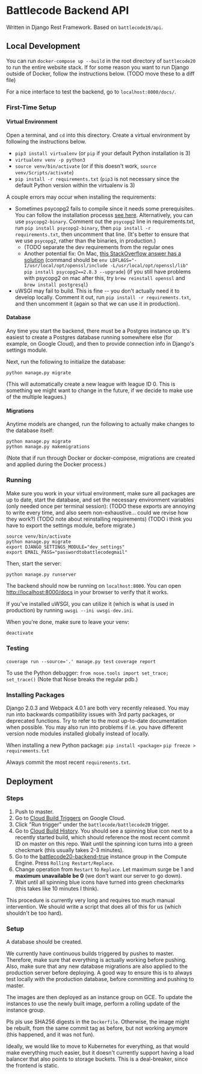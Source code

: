 # Battlecode Backend API

Written in Django Rest Framework. Based on `battlecode19/api`.

## Local Development

You can run `docker-compose up --build` in the root directory of `battlecode20` to run the entire website stack. If for some reason you want to run Django outside of Docker, follow the instructions below.
(TODO move these to a diff file)

For a nice interface to test the backend, go to `localhost:8000/docs/`.

### First-Time Setup

#### Virtual Environment

Open a terminal, and `cd` into this directory. Create a virtual environment by following the instructions below.

- `pip3 install virtualenv` (or `pip` if your default Python installation is 3)
- `virtualenv venv -p python3`
- `source venv/bin/activate` (or if this doesn't work, `source venv/Scripts/activate`)
- `pip install -r requirements.txt` (`pip3` is not necessary since the default Python version within the virtualenv is 3)

A couple errors may occur when installing the requirements:

- Sometimes psycopg2 fails to compile since it needs some prerequisites. You can follow the installation processs [see here](https://www.psycopg.org/docs/install.html#install-from-source). Alternatively, you can use `psycopg2-binary`. Comment out the `psycopg2` line in requirements.txt, run `pip install psycopg2-binary`, then `pip install -r requirements.txt`, then uncomment that line. (It's better to ensure that we use `psycopg2`, rather than the binaries, in production.)
  - (TODO separate the dev requirements from the regular ones
  - Another potential fix: On Mac, [this StackOverflow answer has a solution](https://stackoverflow.com/a/39800677/3767728) (command should be `env LDFLAGS="-I/usr/local/opt/openssl/include -L/usr/local/opt/openssl/lib" pip install psycopg2==2.8.3 --upgrade`) (if you still have problems with psycopg2 on mac after this, try `brew reinstall openssl` and `brew install postgresql`)
- uWSGI may fail to build. This is fine -- you don't actually need it to develop locally. Comment it out, run `pip install -r requirements.txt`, and then uncomment it (again so that we can use it in production).

#### Database

Any time you start the backend, there must be a Postgres instance up. It's easiest to create a Postgres database running somewhere else (for example, on Google Cloud), and then to provide connection info in Django's settings module.

Next, run the following to initialize the database:

```python3
python manage.py migrate
```

(This will automatically create a new league with league ID 0. This is something we might want to change in the future, if we decide to make use of the multiple leagues.)

#### Migrations

Anytime models are changed, run the following to actually make changes to the database itself:

```python3
python manage.py migrate
python manage.py makemigrations
```

(Note that if run through Docker or docker-compose, migrations are created and applied during the Docker process.)

### Running

Make sure you work in your virtual environment, make sure all packages are up to date, start the database, and set the necessary environment variables (only needed once per terminal session):
(TODO these exports are annoying to write every time, and also seem non-exhaustive... could we revise how they work?)
(TODO note about reinstalling requirements)
(TODO i think you have to export the settings module, before migrate.)

```python3
source venv/bin/activate
python manage.py migrate
export DJANGO_SETTINGS_MODULE="dev_settings"
export EMAIL_PASS="passwordtobattlecodegmail"
```

Then, start the server:

```python3
python manage.py runserver
```

The backend should now be running on `localhost:8000`. You can open [http://localhost:8000/docs](http://localhost:8000/docs) in your browser to verify that it works.

If you've installed uWSGI, you can utilize it (which is what is used in production) by running `uwsgi --ini uwsgi-dev.ini`.

When you're done, make sure to leave your venv:

```python3
deactivate
```

### Testing

`coverage run --source='.' manage.py test`
`coverage report`

To use the Python debugger: `from nose.tools import set_trace; set_trace()` (Note that Nose breaks the regular pdb.)

### Installing Packages

Django 2.0.3 and Webpack 4.0.1 are both very recently released. You may run into backwards compatibility issues with 3rd party packages, or deprecated functions. Try to refer to the most up-to-date documentation when possible. You may also run into problems if i.e. you have different version node modules installed globally instead of locally.

When installing a new Python package:
`pip install <package>`
`pip freeze > requirements.txt`

Always commit the most recent `requirements.txt`.

## Deployment

### Steps

1. Push to master.
2. Go to [Cloud Build Triggers](https://console.cloud.google.com/cloud-build/triggers?project=battlecode18) on Google Cloud.
3. Click "Run trigger" under the `battlecode/battlecode20` trigger.
4. Go to [Cloud Build History](https://console.cloud.google.com/cloud-build/builds?project=battlecode18). You should see a spinning blue icon next to a recently started build, which should reference the most recent commit ID on master on this repo. Wait until the spinning icon turns into a green checkmark (this usually takes 2-3 minutes).
5. Go to the [battlecode20-backend-true](https://console.cloud.google.com/compute/instanceGroups/details/us-east1-b/battlecode20-backend-true?project=battlecode18) instance group in the Compute Engine. Press `Rolling Restart/Replace`.
6. Change operation from `Restart` to `Replace`. Let maximum surge be 1 and **maximum unavailable be 0** (we don't want our server to go down).
7. Wait until all spinning blue icons have turned into green checkmarks (this takes like 10 minutes I think).

This procedure is currently very long and requires too much manual intervention. We should write a script that does all of this for us (which shouldn't be too hard).

### Setup

A database should be created.

We currently have continuous builds triggered by pushes to master. Therefore, make sure that everything is actually working before pushing. Also, make sure that any new database migrations are also applied to the production server before deploying. A good way to ensure this is to always test locally with the production database, before committing and pushing to master.

The images are then deployed as an instance group on GCE. To update the instances to use the newly built image, perform a rolling update of the instance group.

Pls pls use SHA256 digests in the `Dockerfile`. Otherwise, the image might be rebuilt, from the same commit tag as before, but not working anymore (this happened, and it was not fun).

Ideally, we would like to move to Kubernetes for everything, as that would make everything much easier, but it doesn't currently support having a load balancer that also points to storage buckets. This is a deal-breaker, since the frontend is static.
